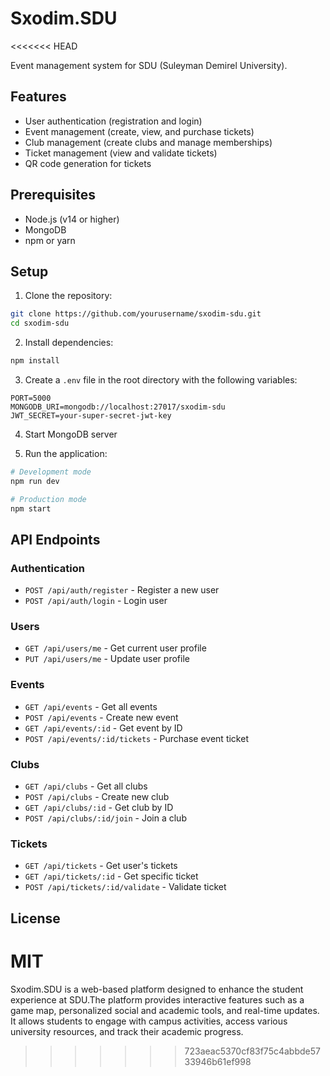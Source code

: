 # Sxodim.SDU
<<<<<<< HEAD

Event management system for SDU (Suleyman Demirel University).

## Features

- User authentication (registration and login)
- Event management (create, view, and purchase tickets)
- Club management (create clubs and manage memberships)
- Ticket management (view and validate tickets)
- QR code generation for tickets

## Prerequisites

- Node.js (v14 or higher)
- MongoDB
- npm or yarn

## Setup

1. Clone the repository:
```bash
git clone https://github.com/yourusername/sxodim-sdu.git
cd sxodim-sdu
```

2. Install dependencies:
```bash
npm install
```

3. Create a `.env` file in the root directory with the following variables:
```
PORT=5000
MONGODB_URI=mongodb://localhost:27017/sxodim-sdu
JWT_SECRET=your-super-secret-jwt-key
```

4. Start MongoDB server

5. Run the application:
```bash
# Development mode
npm run dev

# Production mode
npm start
```

## API Endpoints

### Authentication
- `POST /api/auth/register` - Register a new user
- `POST /api/auth/login` - Login user

### Users
- `GET /api/users/me` - Get current user profile
- `PUT /api/users/me` - Update user profile

### Events
- `GET /api/events` - Get all events
- `POST /api/events` - Create new event
- `GET /api/events/:id` - Get event by ID
- `POST /api/events/:id/tickets` - Purchase event ticket

### Clubs
- `GET /api/clubs` - Get all clubs
- `POST /api/clubs` - Create new club
- `GET /api/clubs/:id` - Get club by ID
- `POST /api/clubs/:id/join` - Join a club

### Tickets
- `GET /api/tickets` - Get user's tickets
- `GET /api/tickets/:id` - Get specific ticket
- `POST /api/tickets/:id/validate` - Validate ticket

## License

MIT
=======
Sxodim.SDU is a web-based platform designed to enhance the student experience at SDU.The platform provides interactive features such as a game map, personalized social and academic tools, and real-time updates. It allows students to engage with campus activities, access various university resources, and track their academic progress.
>>>>>>> 723aeac5370cf83f75c4abbde5733946b61ef998
